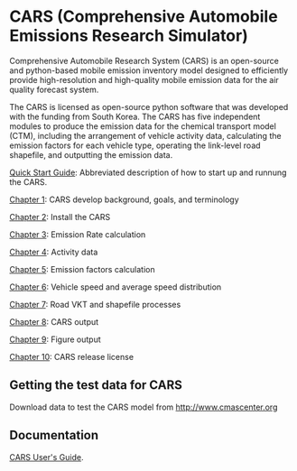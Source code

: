 # CARS (Comprehensive Automobile Emissions Research Simulator)
Comprehensive Automobile Research System (CARS) is an open-source and python-based mobile emission inventory model designed to efficiently provide high-resolution and high-quality mobile emission data for the air quality forecast system.

The CARS is licensed as open-source python software that was developed with the funding from South Korea. The CARS has five independent modules to produce the emission data for the chemical transport model (CTM), including the arrangement of vehicle activity data, calculating the emission factors for each vehicle type, operating the link-level road shapefile, and outputting the emission data.

[Quick Start Guide](https://github.com/CMASCenter/CARS/blob/master/docs/User_Manual/Quick_Start.md): Abbreviated description of how to start up and runnung the CARS.

[Chapter 1](https://github.com/CMASCenter/CARS/blob/master/docs/User_Manual/CARS_ch1_introduction.md): CARS develop background, goals, and terminology

[Chapter 2](https://github.com/CMASCenter/CARS/blob/master/docs/User_Manual/CARS_ch2_installation.md): Install the CARS

[Chapter 3](https://github.com/CMASCenter/CARS/blob/master/docs/User_Manual/CARS_ch6_emission_rate_caculation.md): Emission Rate calculation

[Chapter 4](https://github.com/CMASCenter/CARS/blob/master/docs/User_Manual/CARS_ch4_activity_data.md): Activity data

[Chapter 5](https://github.com/CMASCenter/CARS/blob/master/docs/User_Manual/CARS_ch5_emission_factor.md): Emission factors calculation

[Chapter 6](https://github.com/CMASCenter/CARS/blob/master/docs/User_Manual/CARS_ch6_vehicle_speed.md): Vehicle speed and average speed distribution

[Chapter 7](https://github.com/CMASCenter/CARS/blob/master/docs/User_Manual/CARS_ch7_shapfile_roadVKT.md): Road VKT and shapefile processes

[Chapter 8](https://github.com/CMASCenter/CARS/blob/master/docs/User_Manual/CARS_ch8_CARS_output_process.md): CARS output

[Chapter 9](https://github.com/CMASCenter/CARS/blob/master/docs/User_Manual/CARS_ch9_figure_output.md): Figure output

[Chapter 10](https://github.com/CMASCenter/CARS/blob/master/docs/User_Manual/CARS_license.md): CARS release license


## Getting the test data for CARS
Download data to test the CARS model from http://www.cmascenter.org

## Documentation
[CARS User's Guide](https://github.com/CMASCenter/CARS/tree/master/docs/User_Manual).
